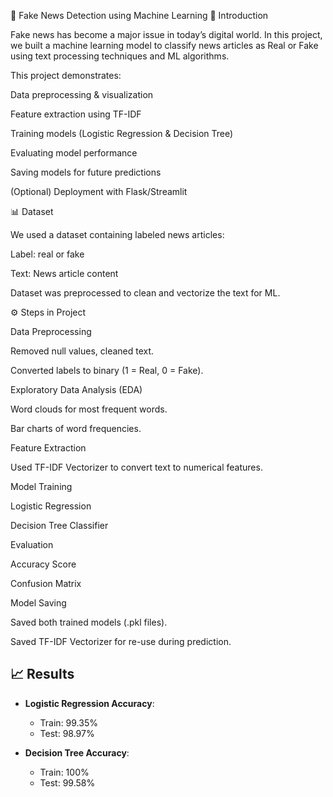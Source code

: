 📰 Fake News Detection using Machine Learning
📌 Introduction

Fake news has become a major issue in today’s digital world. In this project, we built a machine learning model to classify news articles as Real or Fake using text processing techniques and ML algorithms.

This project demonstrates:

Data preprocessing & visualization

Feature extraction using TF-IDF

Training models (Logistic Regression & Decision Tree)

Evaluating model performance

Saving models for future predictions

(Optional) Deployment with Flask/Streamlit

📊 Dataset

We used a dataset containing labeled news articles:

Label: real or fake

Text: News article content

Dataset was preprocessed to clean and vectorize the text for ML.

⚙️ Steps in Project

Data Preprocessing

Removed null values, cleaned text.

Converted labels to binary (1 = Real, 0 = Fake).

Exploratory Data Analysis (EDA)

Word clouds for most frequent words.

Bar charts of word frequencies.

Feature Extraction

Used TF-IDF Vectorizer to convert text to numerical features.

Model Training

Logistic Regression

Decision Tree Classifier

Evaluation

Accuracy Score

Confusion Matrix

Model Saving

Saved both trained models (.pkl files).

Saved TF-IDF Vectorizer for re-use during prediction.
## 📈 Results

- **Logistic Regression Accuracy**:  
  - Train: 99.35%  
  - Test: 98.97%  

- **Decision Tree Accuracy**:  
  - Train: 100%  
  - Test: 99.58%  
